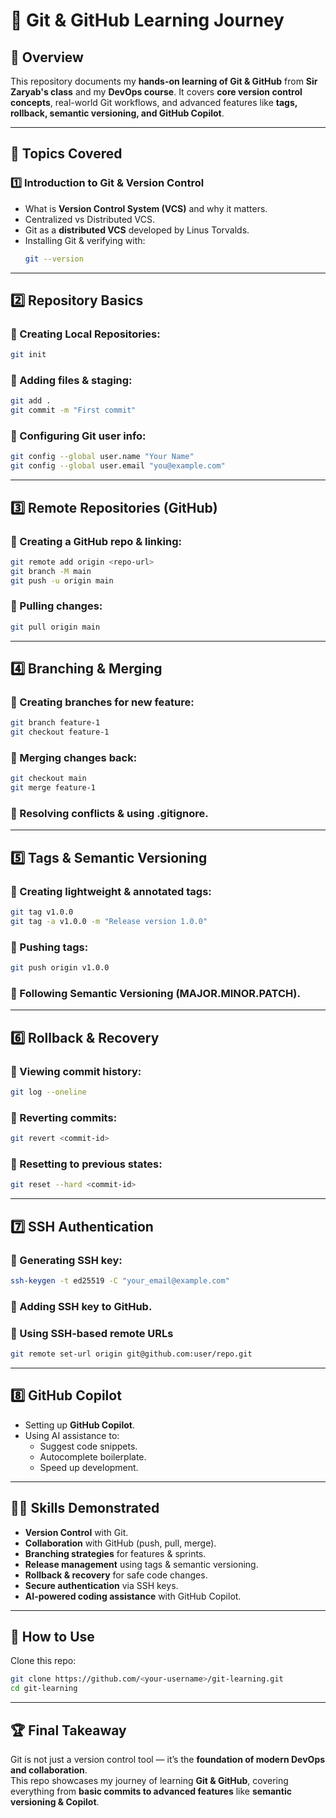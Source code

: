 # 📘 Git & GitHub Learning Journey

## 🌟 Overview
This repository documents my **hands-on learning of Git & GitHub** from **Sir Zaryab's class** and my **DevOps course**. 
It covers **core version control concepts**, real-world Git workflows, and advanced features like **tags, rollback, semantic versioning, and GitHub Copilot**.

---

## 📂 Topics Covered

### 1️⃣ Introduction to Git & Version Control
- What is **Version Control System (VCS)** and why it matters.
- Centralized vs Distributed VCS.
- Git as a **distributed VCS** developed by Linus Torvalds.
- Installing Git & verifying with:
  ```bash
  git --version
  ```
---
## 2️⃣ Repository Basics

### 🔹 Creating Local Repositories:
```bash
git init
```
### 🔹 Adding files & staging:
```bash
git add .
git commit -m "First commit"
```
### 🔹 Configuring Git user info:
```bash
git config --global user.name "Your Name"
git config --global user.email "you@example.com"
```
---
## 3️⃣ Remote Repositories (GitHub)


### 🔹 Creating a GitHub repo & linking:
```bash
git remote add origin <repo-url>
git branch -M main
git push -u origin main
```
### 🔹 Pulling changes:
```bash
git pull origin main
```
---
## 4️⃣ Branching & Merging

### 🔹 Creating branches for new feature:
```bash
git branch feature-1
git checkout feature-1
```
### 🔹 Merging changes back:
```bash
git checkout main
git merge feature-1
```

### 🔹 Resolving conflicts & using .gitignore.

---

## 5️⃣ Tags & Semantic Versioning

### 🔹 Creating lightweight & annotated tags:
```bash
git tag v1.0.0
git tag -a v1.0.0 -m "Release version 1.0.0"
```
### 🔹 Pushing tags:
```bash
git push origin v1.0.0
```

### 🔹 Following Semantic Versioning (MAJOR.MINOR.PATCH).

---
## 6️⃣ Rollback & Recovery

### 🔹 Viewing commit history:
```bash
git log --oneline
```
### 🔹 Reverting commits:
```bash
git revert <commit-id>
```

### 🔹 Resetting to previous states:
```bash
git reset --hard <commit-id>
```

---
## 7️⃣ SSH Authentication

### 🔹 Generating SSH key:
```bash
ssh-keygen -t ed25519 -C "your_email@example.com"
```
### 🔹 Adding SSH key to GitHub.


### 🔹 Using SSH-based remote URLs
```bash
git remote set-url origin git@github.com:user/repo.git
```
---

## 8️⃣ GitHub Copilot

- Setting up **GitHub Copilot**.
- Using AI assistance to:
    - Suggest code snippets.
    - Autocomplete boilerplate.
    - Speed up development.

---

## 🧑‍💻 Skills Demonstrated

- **Version Control** with Git.
- **Collaboration** with GitHub (push, pull, merge).
- **Branching strategies** for features & sprints.
- **Release management** using tags & semantic versioning.
- **Rollback & recovery** for safe code changes.
- **Secure authentication** via SSH keys.
- **AI-powered coding assistance** with GitHub Copilot.

---

## 🚀 How to Use

Clone this repo:

```bash
git clone https://github.com/<your-username>/git-learning.git
cd git-learning
```



---

## 🏆 Final Takeaway

Git is not just a version control tool — it’s the **foundation of modern DevOps and collaboration**.  
This repo showcases my journey of learning **Git & GitHub**, covering everything from **basic commits to advanced features** like **semantic versioning & Copilot**.

































